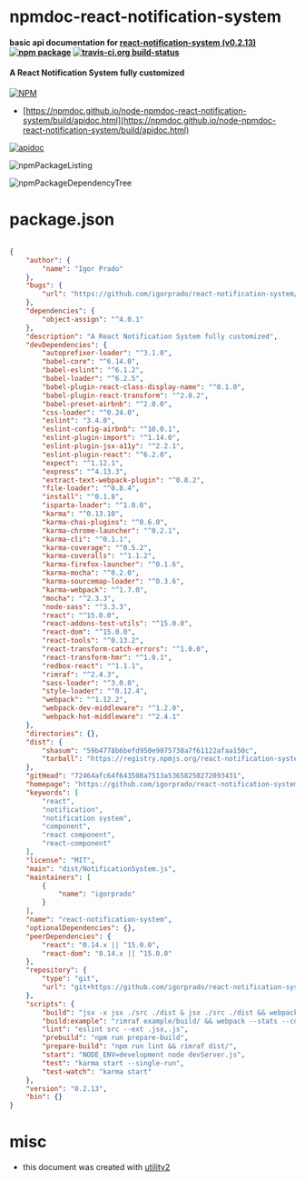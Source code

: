 # npmdoc-react-notification-system

#### basic api documentation for  [react-notification-system (v0.2.13)](https://github.com/igorprado/react-notification-system)  [![npm package](https://img.shields.io/npm/v/npmdoc-react-notification-system.svg?style=flat-square)](https://www.npmjs.org/package/npmdoc-react-notification-system) [![travis-ci.org build-status](https://api.travis-ci.org/npmdoc/node-npmdoc-react-notification-system.svg)](https://travis-ci.org/npmdoc/node-npmdoc-react-notification-system)

#### A React Notification System fully customized

[![NPM](https://nodei.co/npm/react-notification-system.png?downloads=true&downloadRank=true&stars=true)](https://www.npmjs.com/package/react-notification-system)

- [https://npmdoc.github.io/node-npmdoc-react-notification-system/build/apidoc.html](https://npmdoc.github.io/node-npmdoc-react-notification-system/build/apidoc.html)

[![apidoc](https://npmdoc.github.io/node-npmdoc-react-notification-system/build/screenCapture.buildCi.browser.%252Ftmp%252Fbuild%252Fapidoc.html.png)](https://npmdoc.github.io/node-npmdoc-react-notification-system/build/apidoc.html)

![npmPackageListing](https://npmdoc.github.io/node-npmdoc-react-notification-system/build/screenCapture.npmPackageListing.svg)

![npmPackageDependencyTree](https://npmdoc.github.io/node-npmdoc-react-notification-system/build/screenCapture.npmPackageDependencyTree.svg)



# package.json

```json

{
    "author": {
        "name": "Igor Prado"
    },
    "bugs": {
        "url": "https://github.com/igorprado/react-notification-system/issues"
    },
    "dependencies": {
        "object-assign": "^4.0.1"
    },
    "description": "A React Notification System fully customized",
    "devDependencies": {
        "autoprefixer-loader": "^3.1.0",
        "babel-core": "^6.14.0",
        "babel-eslint": "^6.1.2",
        "babel-loader": "^6.2.5",
        "babel-plugin-react-class-display-name": "^0.1.0",
        "babel-plugin-react-transform": "^2.0.2",
        "babel-preset-airbnb": "^2.0.0",
        "css-loader": "^0.24.0",
        "eslint": "3.4.0",
        "eslint-config-airbnb": "^10.0.1",
        "eslint-plugin-import": "^1.14.0",
        "eslint-plugin-jsx-a11y": "^2.2.1",
        "eslint-plugin-react": "^6.2.0",
        "expect": "^1.12.1",
        "express": "^4.13.3",
        "extract-text-webpack-plugin": "^0.8.2",
        "file-loader": "^0.8.4",
        "install": "^0.1.8",
        "isparta-loader": "^1.0.0",
        "karma": "^0.13.10",
        "karma-chai-plugins": "^0.6.0",
        "karma-chrome-launcher": "^0.2.1",
        "karma-cli": "^0.1.1",
        "karma-coverage": "^0.5.2",
        "karma-coveralls": "^1.1.2",
        "karma-firefox-launcher": "^0.1.6",
        "karma-mocha": "^0.2.0",
        "karma-sourcemap-loader": "^0.3.6",
        "karma-webpack": "^1.7.0",
        "mocha": "^2.3.3",
        "node-sass": "^3.3.3",
        "react": "^15.0.0",
        "react-addons-test-utils": "^15.0.0",
        "react-dom": "^15.0.0",
        "react-tools": "^0.13.2",
        "react-transform-catch-errors": "^1.0.0",
        "react-transform-hmr": "^1.0.1",
        "redbox-react": "^1.1.1",
        "rimraf": "^2.4.3",
        "sass-loader": "^3.0.0",
        "style-loader": "^0.12.4",
        "webpack": "^1.12.2",
        "webpack-dev-middleware": "^1.2.0",
        "webpack-hot-middleware": "^2.4.1"
    },
    "directories": {},
    "dist": {
        "shasum": "59b4778b6befd950e9075738a7f61122afaa150c",
        "tarball": "https://registry.npmjs.org/react-notification-system/-/react-notification-system-0.2.13.tgz"
    },
    "gitHead": "72464afc64f643508a7513a53658250272093431",
    "homepage": "https://github.com/igorprado/react-notification-system",
    "keywords": [
        "react",
        "notification",
        "notification system",
        "component",
        "react component",
        "react-component"
    ],
    "license": "MIT",
    "main": "dist/NotificationSystem.js",
    "maintainers": [
        {
            "name": "igorprado"
        }
    ],
    "name": "react-notification-system",
    "optionalDependencies": {},
    "peerDependencies": {
        "react": "0.14.x || ^15.0.0",
        "react-dom": "0.14.x || ^15.0.0"
    },
    "repository": {
        "type": "git",
        "url": "git+https://github.com/igorprado/react-notification-system.git"
    },
    "scripts": {
        "build": "jsx -x jsx ./src ./dist & jsx ./src ./dist && webpack --stats --config webpack.config.umd.prod.js && webpack --stats --config webpack.config.umd.dev.js",
        "build:example": "rimraf example/build/ && webpack --stats --config webpack.config.prod.js",
        "lint": "eslint src --ext .jsx,.js",
        "prebuild": "npm run prepare-build",
        "prepare-build": "npm run lint && rimraf dist/",
        "start": "NODE_ENV=development node devServer.js",
        "test": "karma start --single-run",
        "test-watch": "karma start"
    },
    "version": "0.2.13",
    "bin": {}
}
```



# misc
- this document was created with [utility2](https://github.com/kaizhu256/node-utility2)
